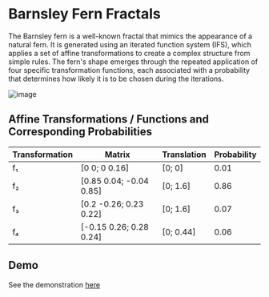 # Barnsley Fern Fractals

The Barnsley fern is a well-known fractal that mimics the appearance of a natural fern. It is generated using an iterated function system (IFS), which applies a set of affine transformations to create a complex structure from simple rules. The fern's shape emerges through the repeated application of four specific transformation functions, each associated with a probability that determines how likely it is to be chosen during the iterations.

![image](https://github.com/user-attachments/assets/6a865111-a185-4f40-94ef-e89191891345)

## Affine Transformations / Functions and Corresponding Probabilities

| Transformation | Matrix                  | Translation | Probability |
| -------------- | ----------------------- | ----------- | ----------- |
| f₁             | [0 0; 0 0.16]           | [0; 0]      | 0.01        |
| f₂             | [0.85 0.04; -0.04 0.85] | [0; 1.6]    | 0.86        |
| f₃             | [0.2 -0.26; 0.23 0.22]  | [0; 1.6]    | 0.07        |
| f₄             | [-0.15 0.26; 0.28 0.24] | [0; 0.44]   | 0.06        |

## Demo

See the demonstration [here](https://www.barnsley-fern.vercel.app)
